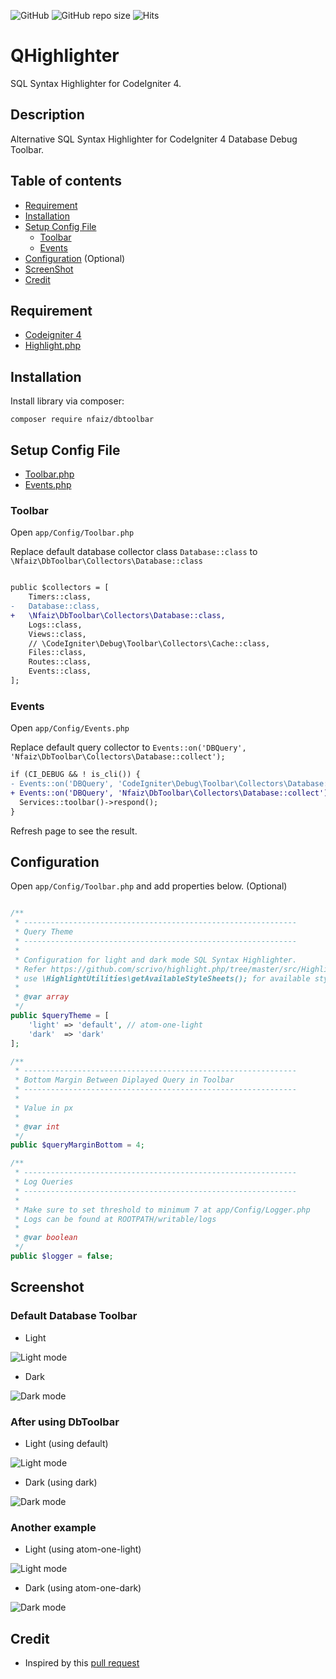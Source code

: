 ![GitHub](https://img.shields.io/github/license/nfaiz/dbtoolbar)
![GitHub repo size](https://img.shields.io/github/repo-size/nfaiz/dbtoolbar?label=size)
![Hits](https://hits.seeyoufarm.com/api/count/incr/badge.svg?url=nfaiz/dbtoolbar)

# QHighlighter
SQL Syntax Highlighter for CodeIgniter 4.

## Description
Alternative SQL Syntax Highlighter for CodeIgniter 4 Database Debug Toolbar.

## Table of contents
  * [Requirement](#requirement)
  * [Installation](#installation)
  * [Setup Config File](#setup-config-file)
    * [Toolbar](#toolbar)
    * [Events](#events)
  * [Configuration](#configuration) (Optional)
  * [ScreenShot](#screenshot)
  * [Credit](#credit)


## Requirement
* [Codeigniter 4](https://github.com/codeigniter4/CodeIgniter4)
* [Highlight.php](https://github.com/scrivo/highlight.php)


## Installation
Install library via composer:

    composer require nfaiz/dbtoolbar


## Setup Config File

* [Toolbar.php](#toolbar)
* [Events.php](#events)


### Toolbar
Open `app/Config/Toolbar.php`

Replace default database collector class `Database::class` to `\Nfaiz\DbToolbar\Collectors\Database::class`

```diff

public $collectors = [
    Timers::class,
-   Database::class,
+   \Nfaiz\DbToolbar\Collectors\Database::class,
    Logs::class,
    Views::class,
    // \CodeIgniter\Debug\Toolbar\Collectors\Cache::class,
    Files::class,
    Routes::class,
    Events::class,
];
```

### Events
Open `app/Config/Events.php`

Replace default query collector to `Events::on('DBQuery', 'Nfaiz\DbToolbar\Collectors\Database::collect');`

```diff
if (CI_DEBUG && ! is_cli()) {
- Events::on('DBQuery', 'CodeIgniter\Debug\Toolbar\Collectors\Database::collect');
+ Events::on('DBQuery', 'Nfaiz\DbToolbar\Collectors\Database::collect');
  Services::toolbar()->respond();
}
```

Refresh page to see the result.


## Configuration

Open `app/Config/Toolbar.php` and add properties below. (Optional)

```php

/**
 * -------------------------------------------------------------
 * Query Theme
 * -------------------------------------------------------------
 * 
 * Configuration for light and dark mode SQL Syntax Highlighter.
 * Refer https://github.com/scrivo/highlight.php/tree/master/src/Highlight/styles or
 * use \HighlightUtilities\getAvailableStyleSheets(); for available stylesheets.
 *
 * @var array
 */
public $queryTheme = [
    'light' => 'default', // atom-one-light
    'dark'  => 'dark'
];

/**
 * -------------------------------------------------------------
 * Bottom Margin Between Diplayed Query in Toolbar
 * -------------------------------------------------------------
 * 
 * Value in px
 * 
 * @var int
 */
public $queryMarginBottom = 4;

/**
 * -------------------------------------------------------------
 * Log Queries
 * -------------------------------------------------------------
 *
 * Make sure to set threshold to minimum 7 at app/Config/Logger.php
 * Logs can be found at ROOTPATH/writable/logs
 *
 * @var boolean
 */
public $logger = false;
```

## Screenshot

### Default Database Toolbar

* Light<br />
<img src="https://user-images.githubusercontent.com/1330109/128514930-c450fef7-2008-4991-bf95-92c1acc76426.png" alt="Light mode">

* Dark<br />
<img src="https://user-images.githubusercontent.com/1330109/128515006-1acf19e3-0db4-487c-9fca-82c19670fe5e.png" alt="Dark mode">

### After using DbToolbar

* Light (using default)<br />
<img src="https://user-images.githubusercontent.com/1330109/128515151-c1289da9-1f6a-4561-9fb8-ddb6fc8e9f0f.png" alt="Light mode">

* Dark (using dark)<br />
<img src="https://user-images.githubusercontent.com/1330109/128515327-f0e6cda6-d443-4625-a44a-4dffc2caf9ee.png" alt="Dark mode">

### Another example

* Light (using atom-one-light)
<img src="https://user-images.githubusercontent.com/1330109/128515815-01153f90-e140-48ed-93dc-b955d8b570e7.png" alt="Light mode">

* Dark (using atom-one-dark)
<img src="https://user-images.githubusercontent.com/1330109/128515952-39358146-0d32-42c4-a27d-80789503290b.png" alt="Dark mode">

## Credit
* Inspired by this [pull request](https://github.com/codeigniter4/CodeIgniter4/pull/3515)
